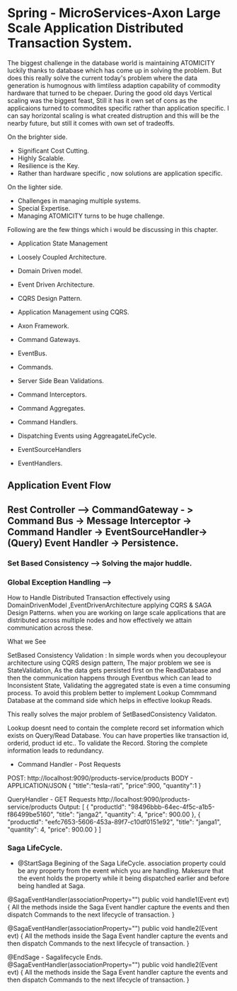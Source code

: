 # Spring - MicroServices-Axon Large Scale Application Distributed Transaction System.
The biggest challenge in the database world is maintaining ATOMICITY luckily thanks to database which has come up in solving the problem.
But does this really solve the current today's problem where the data generation is humognous with limtiless adaption capability 
of commodity hardware that turned to be chepaer. During the good old days Vertical scaling was the biggest feast, Still it has it own
set of cons as the applicaions turned to commodites specific rather than application specific.
I can say horizontal scaling is what created distruption and this will be the nearby future, but still it comes with own set of tradeoffs.

On the brighter side.
* Significant Cost Cutting.
* Highly Scalable.
* Resilience is the Key.
* Rather than hardware specific , now solutions are application specific.

On the lighter side.
 * Challenges in managing multiple systems.
 * Special Expertise.
 * Managing ATOMICITY turns to be huge challenge.
 
 Following are the few things which i would be discussing in this chapter.

* Application State Management 
* Loosely Coupled Architecture.
* Domain Driven model.
* Event Driven Architecture.
* CQRS Design Pattern.
* Application Management using CQRS.
* Axon Framework.

* Command Gateways.
* EventBus.
* Commands.
* Server Side Bean Validations.
* Command Interceptors.
* Command Aggregates.
* Command Handlers.
* Dispatching Events using AggreagateLifeCycle.
* EventSourceHandlers
* EventHandlers.


## Application Event Flow 
## Rest Controller --> CommandGateway - > Command Bus -> Message Interceptor -> Command Handler -> EventSourceHandler-> (Query) Event Handler -> Persistence.

### Set Based Consistency --> Solving the major huddle.
### Global Exception Handling --> 




How to Handle Distributed Transaction effectively using DomainDrivenModel ,EventDrivenArchitecture applying CQRS & SAGA Design Patterns.
when you are working on large scale applications that are distributed across multiple nodes and how effectively we attain communication across these.

What we See 

SetBased Consistency Validation : In simple words when you decoupleyour architecture using CQRS design pattern,
The major problem we see is StateValidation, As the data gets persisted first on the ReadDatabase and then the 
communication happens through Eventbus which can lead to Inconsistent State, Validating the aggregated state is even 
a time consuming process.
To avoid this problem better to implement Lookup Commmand Database at the command side which helps in effective lookup 
Reads.

This really solves the major problem of SetBasedConsistency Validaton.

Lookup doesnt need to contain the complete record set information which exists on Query/Read Database.
You can have properties like transaction id, orderid, product id etc.. To validate the Record.
Storing the complete information leads to redundancy.

* Command Handler - Post Requests

POST: http://localhost:9090/products-service/products
BODY - APPLICATION/JSON
{
    "title":"tesla-rati",
    "price":900,
    "quantity":1
}

QueryHandler - GET Requests
http://localhost:9090/products-service/products
Output:
[
    {
        "productId": "98496bbb-64ec-4f5c-a1b5-f86499be5160",
        "title": "janga2",
        "quantity": 4,
        "price": 900.00
    },
    {
        "productId": "eefc7653-5606-453a-89f7-c10df0151e92",
        "title": "janga1",
        "quantity": 4,
        "price": 900.00
    }
]


### Saga LifeCycle.

* @StartSaga Begining of the Saga LifeCycle.
association property could be any property from the event which you are handling.
Makesure that the event holds the property while it being dispatched earlier and before being handled at Saga.

@SagaEventHandler(associationProperty="")
public void handle1(Event evt)
{
All the methods inside the Saga Event handler capture the events and then dispatch Commands to the next lifecycle of transaction.
}

@SagaEventHandler(associationProperty="")
public void handle2(Event evt)
{
All the methods inside the Saga Event handler capture the events and then dispatch Commands to the next lifecycle of transaction.
}

@EndSage - Sagalifecycle Ends.
@SagaEventHandler(associationProperty="")
public void handle2(Event evt)
{
All the methods inside the Saga Event handler capture the events and then dispatch Commands to the next lifecycle of transaction.
}



